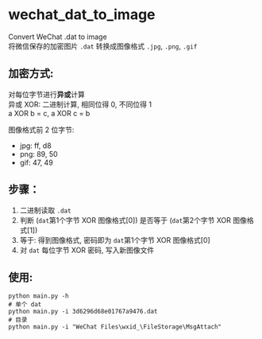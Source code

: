 # wechat_dat_to_image
Convert WeChat .dat to image  
将微信保存的加密图片 `.dat` 转换成图像格式 `.jpg`, `.png`, `.gif`  

## 加密方式:  
对每位字节进行**异或**计算  
异或 XOR: 二进制计算, 相同位得 0, 不同位得 1  
a XOR b = c, a XOR c = b  

图像格式前 2 位字节:  
- jpg: ff, d8  
- png: 89, 50  
- gif: 47, 49  

## 步骤：
1. 二进制读取 `.dat`
2. 判断 (`dat`第1个字节 XOR 图像格式[0]) 是否等于 (`dat`第2个字节 XOR 图像格式[1])  
3. 等于: 得到图像格式, 密码即为 `dat`第1个字节 XOR 图像格式[0]
4. 对 `dat` 每位字节 XOR 密码, 写入新图像文件  

## 使用:  
```
python main.py -h
# 单个 dat
python main.py -i 3d6296d68e01767a9476.dat
# 目录
python main.py -i "WeChat Files\wxid_\FileStorage\MsgAttach"
```
